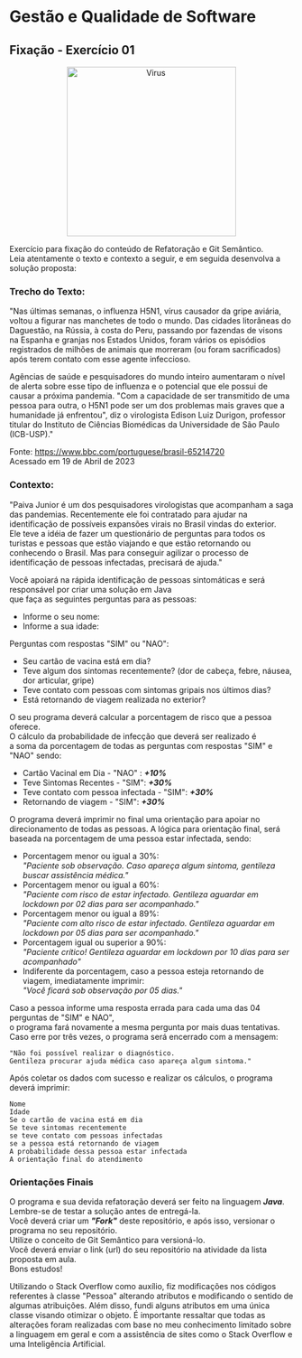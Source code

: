# Gestão e Qualidade de Software

## Fixação - Exercício 01

<p align="center">
  <a href="#">
    <img src="logo\virus.png" width="300" alt="Virus">
  </a>
</p>

Exercício para fixação do conteúdo de Refatoração e Git Semântico.<br>
Leia atentamente o texto e contexto a seguir, e em seguida desenvolva a solução proposta:

### Trecho do Texto:

"Nas últimas semanas, o influenza H5N1, vírus causador da gripe aviária, voltou a figurar nas manchetes de todo o mundo.
Das cidades litorâneas do Daguestão, na Rússia, à costa do Peru, passando por fazendas de visons na Espanha
e granjas nos Estados Unidos, foram vários os episódios registrados de milhões de animais que morreram (ou foram sacrificados)
após terem contato com esse agente infeccioso.<br>

Agências de saúde e pesquisadores do mundo inteiro aumentaram o nível de alerta sobre esse tipo de influenza
e o potencial que ele possui de causar a próxima pandemia.
"Com a capacidade de ser transmitido de uma pessoa para outra, o H5N1 pode ser um dos problemas mais graves
que a humanidade já enfrentou", diz o virologista Edison Luiz Durigon, professor titular
do Instituto de Ciências Biomédicas da Universidade de São Paulo (ICB-USP)."

Fonte: https://www.bbc.com/portuguese/brasil-65214720 <br>
Acessado em 19 de Abril de 2023

 ### Contexto:

"Paiva Junior é um dos pesquisadores virologistas que acompanham a saga das pandemias.
Recentemente ele foi contratado para ajudar na identificação de possíveis expansões virais no Brasil vindas do exterior.<br>
Ele teve a idéia de fazer um questionário de perguntas para todos os turistas e pessoas que estão viajando
e que estão retornando ou conhecendo o Brasil.
Mas para conseguir agilizar o processo de identificação de pessoas infectadas, precisará de ajuda."

Você apoiará na rápida identificação de pessoas sintomáticas e será responsável por criar uma solução em Java<br>
que faça as seguintes perguntas para as pessoas:

- Informe o seu nome: 
- Informe a sua idade: 

Perguntas com respostas "SIM" ou "NAO":

- Seu cartão de vacina está em dia?
- Teve algum dos sintomas recentemente? 
  (dor de cabeça, febre, náusea, dor articular, gripe)
- Teve contato com pessoas com sintomas gripais nos últimos dias?
- Está retornando de viagem realizada no exterior?


O seu programa deverá calcular a porcentagem de risco que a pessoa oferece.<br>
O cálculo da probabilidade de infecção que deverá ser realizado é <br>
a soma da porcentagem de todas as perguntas com respostas "SIM" e "NAO" sendo:

- Cartão Vacinal em Dia - "NAO" : ***+10%***
- Teve Sintomas Recentes - "SIM": ***+30%***
- Teve contato com pessoa infectada - "SIM": ***+30%***
- Retornando de viagem - "SIM": ***+30%***

O programa deverá imprimir no final uma orientação para apoiar no direcionamento de todas as pessoas.
A lógica para orientação final, será baseada na porcentagem de uma pessoa estar infectada, sendo:

- Porcentagem menor ou igual a 30%: <br>*"Paciente sob observação. Caso apareça algum sintoma, gentileza buscar assistência médica."*
- Porcentagem menor ou igual a 60%: <br>*"Paciente com risco de estar infectado. Gentileza aguardar em lockdown por 02 dias para ser acompanhado."*
- Porcentagem menor ou igual a 89%: <br>*"Paciente com alto risco de estar infectado. Gentileza aguardar em lockdown por 05 dias para ser acompanhado."*
- Porcentagem igual ou superior a 90%: <br>*"Paciente crítico! Gentileza aguardar em lockdown por 10 dias para ser acompanhado"*
- Indiferente da porcentagem, caso a pessoa esteja retornando de viagem, imediatamente imprimir: <br>*"Você ficará sob observação por 05 dias."*

Caso a pessoa informe uma resposta errada para cada uma das 04 perguntas de "SIM" e NAO",<br>
o programa fará novamente a mesma pergunta por mais duas tentativas.<br>
Caso erre por três vezes, o programa será encerrado com a mensagem:

```text
"Não foi possível realizar o diagnóstico.
Gentileza procurar ajuda médica caso apareça algum sintoma."
```

Após coletar os dados com sucesso e realizar os cálculos, o programa deverá imprimir:

```text
Nome
Idade
Se o cartão de vacina está em dia
Se teve sintomas recentemente
se teve contato com pessoas infectadas
se a pessoa está retornando de viagem
A probabilidade dessa pessoa estar infectada
A orientação final do atendimento
```

### Orientações Finais

O programa e sua devida refatoração deverá ser feito na linguagem ***Java***.<br>
Lembre-se de testar a solução antes de entregá-la.<br>
Você deverá criar um ***"Fork"*** deste repositório, e após isso, versionar o programa no seu repositório.<br>
Utilize o conceito de Git Semântico para versioná-lo.<br>
Você deverá enviar o link (url) do seu repositório na atividade da lista proposta em aula.<br>
Bons estudos!

Utilizando o Stack Overflow como auxílio, fiz modificações nos códigos referentes à classe "Pessoa" alterando atributos e modificando o sentido de algumas atribuições. Além disso, fundi alguns atributos em uma única classe visando otimizar o objeto. É importante ressaltar que todas as alterações foram realizadas com base no meu conhecimento limitado sobre a linguagem em geral e com a assistência de sites como o Stack Overflow e uma Inteligência Artificial.